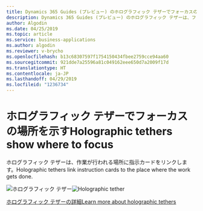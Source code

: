 ```yaml
---
title: Dynamics 365 Guides (プレビュー) のホログラフィック テザーでフォーカスの場所が示される
description: Dynamics 365 Guides (プレビュー) のホログラフィック テザーは、フォーカスの場所をユーザーに示す指示カードにリンクします。
author: Algodin
ms.date: 04/25/2019
ms.topic: article
ms.service: business-applications
ms.author: algodin
ms.reviewer: v-brycho
ms.openlocfilehash: b13c68307597f1754150434fbee2759cce94aa60
ms.sourcegitcommit: 921dde7a25596a81c049162eee650d7a2009f17d
ms.translationtype: HT
ms.contentlocale: ja-JP
ms.lasthandoff: 04/29/2019
ms.locfileid: "1236734"
---
```

# <a name="holographic-tethers-show-where-to-focus"></a><span data-ttu-id="d5c08-103">ホログラフィック テザーでフォーカスの場所を示す</span><span class="sxs-lookup"><span data-stu-id="d5c08-103">Holographic tethers show where to focus</span></span>

<span data-ttu-id="d5c08-104">ホログラフィック テザーは、作業が行われる場所に指示カードをリンクします。</span><span class="sxs-lookup"><span data-stu-id="d5c08-104">Holographic tethers link instruction cards to the place where the work gets done.</span></span>

<span data-ttu-id="d5c08-105">![ホログラフィック テザー](media/place-tether.PNG "ホログラフィック テザー")</span><span class="sxs-lookup"><span data-stu-id="d5c08-105">![Holographic tether](media/place-tether.PNG "Holographic tether")</span></span>

[<span data-ttu-id="d5c08-106">ホログラフィック テザーの詳細</span><span class="sxs-lookup"><span data-stu-id="d5c08-106">Learn more about holographic tethers</span></span>](https://docs.microsoft.com/dynamics365/mixed-reality/guides/hololens-authoring#place-tethers)
